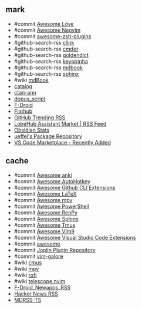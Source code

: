 ## mark

- #commit [Awesome Löve](https://github.com/love2d-community/awesome-love2d/commits.atom)
- #commit [Awesome Neovim](https://github.com/rockerBOO/awesome-neovim/commits.atom)
- #commit [awesome-zsh-plugins](https://github.com/unixorn/awesome-zsh-plugins/commits.atom)
- #github-search-rss [clink](https://scillidan.github.io/github-search-rss/clink.rss)
- #github-search-rss [cmder](https://scillidan.github.io/github-search-rss/cmder.rss)
- #github-search-rss [goldendict](https://scillidan.github.io/github-search-rss/goldendict.rss)
- #github-search-rss [keypirinha](https://scillidan.github.io/github-search-rss/keypirinha.rss)
- #github-search-rss [mdbook](https://scillidan.github.io/github-search-rss/mdbook.rss)
- #github-search-rss [sphinx](https://scillidan.github.io/github-search-rss/sphinx.rss)
- #wiki [mdBook](https://github.com/rust-lang/mdBook/wiki/Third-party-plugins)
- [catalog](https://github.com/mkdocs/catalog/commits.atom)
- [ctan-ann](https://www.ctan.org/ctan-ann/atom)
- [dopus_script](https://resource.dopus.com/c/buttons-scripts/16.rss)
- [F-Droid](https://newapps.f-droid.othing.xyz/new_apps.en-US.xml)
- [Flathub](https://flathub.org/api/v2/feed/new)
- [GitHub Trending RSS](https://github.com/mshibanami/GitHubTrendingRSS)
- [LobeHub Assistant Market \| RSS Feed](https://lobehub.com/assistants/feed)
- [Obsidian Stats](https://www.obsidianstats.com/rss.xml)
- [ueffel's Package Repository](https://ue.spdns.de/packagecontrol/)
- [VS Code Marketplace - Recently Added](https://ewired--01814f2c279d11f09d52569c3dd06744.web.val.run/api/vscode.recent.atom)

## cache

- #commit [Awesome anki](https://github.com/tianshanghong/awesome-anki/commits.atom)
- #commit [Awesome AutoHotkey](https://github.com/ahkscript/awesome-AutoHotkey/commits.atom)
- #commit [Awesome Github CLI Extensions](https://github.com/kodepandai/awesome-gh-cli-extensions/commits.atom)
- #commit [Awesome LaTeX](https://github.com/egeerardyn/awesome-LaTeX/commits.atom)
- #commit [Awesome mpv](https://github.com/stax76/awesome-mpv/commits.atom)
- #commit [Awesome PowerShell](https://github.com/janikvonrotz/awesome-powershell/commits.atom)
- #commit [Awesome RenPy](https://github.com/methanoliver/awesome-renpy/commits.atom)
- #commit [Awesome Sphinx](https://github.com/yoloseem/awesome-sphinxdoc/commits.atom)
- #commit [Awesome Tmux](https://github.com/rothgar/awesome-tmux/commits.atom)
- #commit [Awesome Vim9](https://github.com/saccarosium/awesome-vim9/commits.atom)
- #commit [Awesome Visual Studio Code Extensions](https://github.com/viatsko/awesome-vscode/commits.atom)
- #commit [awesome](https://github.com/sindresorhus/awesome)
- #commit [Joplin Plugin Repository](https://github.com/joplin/plugins/commits.atom)
- #commit [vim-galore](https://github.com/mhinz/vim-galore)
- #wiki [cmus](https://github.com/cmus/cmus/wiki)
- #wiki [mpv](https://github.com/mpv-player/mpv/wiki/User-Scripts)
- #wiki [rofi](https://github.com/davatorium/rofi/wiki/User-scripts)
- #wiki [telescope.nvim](https://github.com/nvim-telescope/telescope.nvim/wiki/Extensions)
- [F-Droid_Newapps_RSS](https://github.com/yzqzss/f-Droid_Newapps_RSS)
- [Hacker News RSS](https://github.com/hnrss/hnrss)
- [MDRSS-TS](https://github.com/kindlyfire/mdrss-ts)
